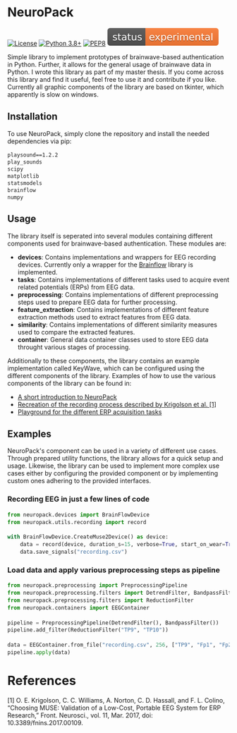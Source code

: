 # NeuroPack

[![License](https://img.shields.io/badge/License-BSD_3--Clause-green.svg)](https://opensource.org/licenses/BSD-3-Clause) [![Python 3.8+](https://img.shields.io/badge/python-3.8+-blue.svg)]() [![PEP8](https://img.shields.io/badge/code%20style-pep8-orange.svg)](https://www.python.org/dev/peps/pep-0008/) [![status: experimental](https://github.com/GIScience/badges/raw/master/status/experimental.svg)](https://github.com/GIScience/badges#experimental)

Simple library to implement prototypes of brainwave-based authentication in Python. Further, it allows for the general usage of brainwave data in Python. I wrote this library as part of my master thesis. If you come across this library and find it useful, feel free to use it and contribute if you like. Currently all graphic components of the library are based on tkinter, which apparently is slow on windows.

## Installation
To use NeuroPack, simply clone the repository and install the needed dependencies via pip:
```
playsound==1.2.2
play_sounds
scipy
matplotlib
statsmodels
brainflow
numpy
```

## Usage
The library itself is seperated into several modules containing different components used for brainwave-based authentication.
These modules are:
- **devices**: Contains implementations and wrappers for EEG recording devices. Currently only a wrapper for the [Brainflow](https://brainflow.org/) library is implemented.
- **tasks**: Contains implementations of different tasks used to acquire event related potentials (ERPs) from EEG data.
- **preprocessing**: Contains implementations of different preprocessing steps used to prepare EEG data for further processing.
- **feature_extraction**: Contains implementations of different feature extraction methods used to extract features from EEG data.
- **similarity**: Contains implementations of different similarity measures used to compare the extracted features.
- **container**: General data container classes used to store EEG data throught various stages of processing.

Additionally to these components, the library contains an example implementation called KeyWave, which can be configured using the different components of the library.
Examples of how to use the various components of the library can be found in:
- [A short introduction to NeuroPack](./examples/introduction.ipynb)
- [Recreation of the recording process described by Krigolson et al. [1]](./examples/P300_Krigolson.ipynb)
- [Playground for the different ERP acquisition tasks](./examples/tasks.ipynb)

## Examples
NeuroPack's component can be used in a variety of different use cases. Through prepared utility functions, 
the library allows for a quick setup and usage. Likewise, the library can be used to implement more complex use cases either by configuring the provided component or by implementing custom ones adhering to the provided interfaces.

### Recording EEG in just a few lines of code
```python
from neuropack.devices import BrainFlowDevice
from neuropack.utils.recording import record

with BrainFlowDevice.CreateMuse2Device() as device:
    data = record(device, duration_s=15, verbose=True, start_on_wear=True)
    data.save_signals("recording.csv")
```

### Load data and apply various preprocessing steps as pipeline
```python
from neuropack.preprocessing import PreprocessingPipeline
from neuropack.preprocessing.filters import DetrendFilter, BandpassFilter
from neuropack.preprocessing.filters import ReductionFilter
from neuropack.containers import EEGContainer

pipeline = PreprocessingPipeline(DetrendFilter(), BandpassFilter())
pipeline.add_filter(ReductionFilter("TP9", "TP10"))

data = EEGContainer.from_file("recording.csv", 256, ["TP9", "Fp1", "Fp2", "TP10"])
pipeline.apply(data)
```

# References
[1] O. E. Krigolson, C. C. Williams, A. Norton, C. D. Hassall, and F. L. Colino, “Choosing MUSE: Validation of a Low-Cost, Portable EEG System for ERP Research,” Front. Neurosci., vol. 11, Mar. 2017, doi: 10.3389/fnins.2017.00109.
